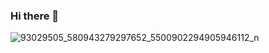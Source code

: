 ### Hi there 👋

<!--
**tnguyenngocqa/tnguyenngocqa** is a ✨ _special_ ✨ repository because its `README.md` (this file) appears on your GitHub profile.

Here are some ideas to get you started:

- 🔭 I’m currently working on ...
- 🌱 I’m currently learning ...
- 👯 I’m looking to collaborate on ...
- 🤔 I’m looking for help with ...
- 💬 Ask me about ...
- 📫 How to reach me: ...
- 😄 Pronouns: ...
- ⚡ Fun fact: ...
-->
![93029505_580943279297652_5500902294905946112_n](https://user-images.githubusercontent.com/51280278/158003677-0053c085-6d93-4fc3-8eb2-b44aa3a512ea.jpeg)
